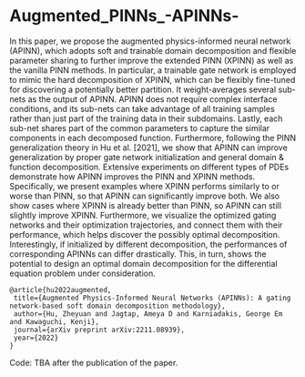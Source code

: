 # Augmented_PINNs_-APINNs-



In this paper, we propose the augmented physics-informed neural network (APINN), which adopts soft and trainable domain decomposition and 
flexible parameter sharing to further improve the extended PINN (XPINN) as well as the vanilla PINN methods. In particular, a trainable gate
network is employed to mimic the hard decomposition of XPINN, which can be flexibly fine-tuned for discovering a potentially better partition.
It weight-averages several sub-nets as the output of APINN. APINN does not require complex interface conditions, and its sub-nets can take 
advantage of all training samples rather than just part of the training data in their subdomains. Lastly, each sub-net shares part of the common
parameters to capture the similar components in each decomposed function. Furthermore, following the PINN generalization theory in 
Hu et al. [2021], we show that APINN can improve generalization by proper gate network initialization and general domain & function decomposition.
Extensive experiments on different types of PDEs demonstrate how APINN improves the PINN and XPINN methods. Specifically, we present examples 
where XPINN performs similarly to or worse than PINN, so that APINN can significantly improve both. We also show cases where XPINN is already
better than PINN, so APINN can still slightly improve XPINN. Furthermore, we visualize the optimized gating networks and their optimization 
trajectories, and connect them with their performance, which helps discover the possibly optimal decomposition. Interestingly, if initialized
by different decomposition, the performances of corresponding APINNs can differ drastically.
This, in turn, shows the potential to design an optimal domain decomposition for the differential equation problem under consideration. 

    @article{hu2022augmented,
     title={Augmented Physics-Informed Neural Networks (APINNs): A gating network-based soft domain decomposition methodology},
     author={Hu, Zheyuan and Jagtap, Ameya D and Karniadakis, George Em and Kawaguchi, Kenji},
     journal={arXiv preprint arXiv:2211.08939},
     year={2022}
    }


Code: TBA after the publication of the paper.
